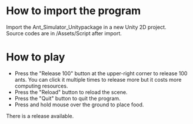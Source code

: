 # How to import the program #

Import the Ant_Simulator_Unitypackage in a new Unity 2D project.
<br/>
Source codes are in /Assets/Script after import.

# How to play #

- Press the "Release 100" button at the upper-right corner to release 100 ants. You can click it multiple times to release more but it costs more computing resources.
- Press the "Reload" button to reload the scene.
- Press the "Quit" button to quit the program.
- Press and hold mouse over the ground to place food.

There is a release available.
